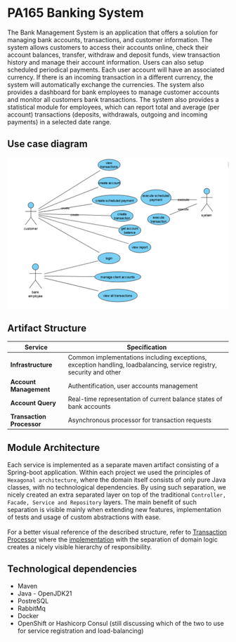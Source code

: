 # PA165 Banking System

<p>
The Bank Management System is an application that offers a solution for managing bank accounts, transactions, and customer information. 
The system allows customers to access their accounts online, check their account balances, transfer, withdraw and deposit funds,
view transaction history and manage their account information. Users can also setup scheduled periodical payments. 
Each user account will have an associated currency. If there is an incoming transaction in a different currency, 
the system will automatically exchange the currencies. The system also provides a dashboard for bank employees to manage 
customer accounts and monitor all customers bank transactions. The system also provides a statistical module for employees, 
which can report total and average (per account) transactions (deposits, withdrawals, outgoing and incoming payments) in a selected date range.
</p>

## Use case diagram
<img src="./.documentation/useCaseDiagram.png" width="800">

## Artifact Structure

| Service	                    | Specification	                                                                                                        |
|-----------------------------|-----------------------------------------------------------------------------------------------------------------------|
| 	 **Infrastructure**        | 	Common implementations including exceptions, exception handling, loadbalancing, service registry, security and other |
| 	 **Account Management**    | 	  Authentification, user accounts management                                                                         |
| 	  **Account Query**        | 	 Real-time representation of current balance states of bank accounts                                                 |
| 	 **Transaction Processor** | 	 Asynchronous processor for transaction requests                                                                     |


## Module Architecture
Each service is implemented as a separate maven artifact consisting of a Spring-boot application. Within each project
we used the principles of `Hexagonal architecture`, where the domain itself consists of only pure Java classes,
with no technological dependencies. By using such separation, we nicely created an extra separated layer on top of the
traditional `Controller, Facade, Service and Repository` layers. The main benefit of such separation is visible mainly when 
extending new features, implementation of tests and usage of custom abstractions with ease.
<br><br>
For a better visual reference of the described structure, refer to [Transaction Processor](./transaction-processor) 
where the [implementation](./transaction-processor/src/main/java/cz/muni/pa165/banking/) with the separation of domain logic creates a nicely visible hierarchy of responsibility.

## Technological dependencies
- Maven
- Java - OpenJDK21
- PostreSQL
- RabbitMq
- Docker
- OpenShift or Hashicorp Consul (still discussing which of the two to use for service registration and load-balancing)